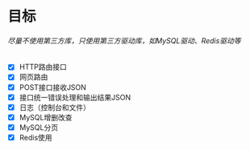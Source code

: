 目标
=== 
###### 尽量不使用第三方库，只使用第三方驱动库，如MySQL驱动、Redis驱动等

- [x] HTTP路由接口
- [x] 网页路由
- [x] POST接口接收JSON
- [x] 接口统一错误处理和输出结果JSON
- [x] 日志（控制台和文件）
- [x] MySQL增删改查
- [x] MySQL分页
- [x] Redis使用
